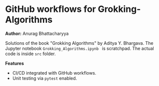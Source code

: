 # GitHub workflows for Grokking-Algorithms
**Author:** Anurag Bhattacharyya

Solutions of the book "Grokking Algorithms" by Aditya Y. Bhargava.
The Jupyter notebook `Grokking_Algorithms.ipynb ` is scratchpad. The actual code is inside `src` folder.

**Features**
* CI/CD integrated with GitHub workflows.
* Unit testing via `pytest` enabled.
